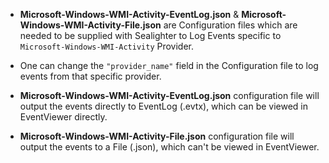 - **Microsoft-Windows-WMI-Activity-EventLog.json** & **Microsoft-Windows-WMI-Activity-File.json** are Configuration files which are needed to be supplied with Sealighter to Log Events specific to `Microsoft-Windows-WMI-Activity` Provider. 

- One can change the `"provider_name"` field in the Configuration file to log events from that specific provider.

- **Microsoft-Windows-WMI-Activity-EventLog.json** configuration file will output the events directly to EventLog (.evtx), which can be viewed in EventViewer directly.

- **Microsoft-Windows-WMI-Activity-File.json** configuration file will output the events to a File (.json), which can't be viewed in EventViewer.
